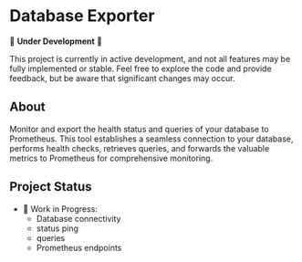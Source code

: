 # Database Exporter

🚧 **Under Development** 🚧

This project is currently in active development, and not all features may be fully implemented or stable. Feel free to explore the code and provide feedback, but be aware that significant changes may occur.

## About

Monitor and export the health status and queries of your database to Prometheus. This tool establishes a seamless connection to your database, performs health checks, retrieves queries, and forwards the valuable metrics to Prometheus for comprehensive monitoring.

## Project Status
<!---
- ✅ Completed Features:
    - [List completed features here]
--->
- 🚧 Work in Progress:
    - Database connectivity
    - status ping
    - queries 
    - Prometheus endpoints


